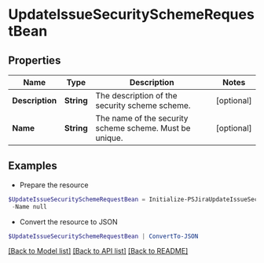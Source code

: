 # UpdateIssueSecuritySchemeRequestBean
## Properties

Name | Type | Description | Notes
------------ | ------------- | ------------- | -------------
**Description** | **String** | The description of the security scheme scheme. | [optional] 
**Name** | **String** | The name of the security scheme scheme. Must be unique. | [optional] 

## Examples

- Prepare the resource
```powershell
$UpdateIssueSecuritySchemeRequestBean = Initialize-PSJiraUpdateIssueSecuritySchemeRequestBean  -Description null `
 -Name null
```

- Convert the resource to JSON
```powershell
$UpdateIssueSecuritySchemeRequestBean | ConvertTo-JSON
```

[[Back to Model list]](../README.md#documentation-for-models) [[Back to API list]](../README.md#documentation-for-api-endpoints) [[Back to README]](../README.md)

